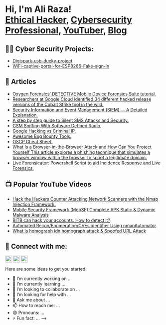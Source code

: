 <h1>Hi, I'm Ali Raza! <br/><a href="https://github.com/H4cksploit">Ethical Hacker</a>, <a href="https://www.linkedin.com/in/ali-raza-a4085719b/">Cybersecurity Professional</a>, <a href="https://www.youtube.com/@hacksploit">YouTuber</a>, <a href="https://hacksploit.medium.com/">Blog</a></h1>

<h2>👨‍💻 Cyber Security Projects:</h2>



- [Digispark-usb-ducky-project](https://github.com/H4cksploit/digispark-usb-ducky-project)
- [WiFi-captive-portal-for-ESP8266-Fake-sign-in](https://github.com/H4cksploit/WiFi-captive-portal-for-ESP8266-Fake-sign-in)

<h2> 📝 Articles</h2>

- [Oxygen Forensics’ DETECTIVE Mobile Device Forensics Suite tutorial.](https://hacksploit.medium.com/oxygen-forensics-detective-mobile-device-forensics-suite-tutorial-1bb23d1d0e80)
- [Researchers at Google Cloud identified 34 different hacked release versions of the Cobalt Strike tool in the wild.](https://hacksploit.medium.com/researchers-at-google-cloud-identified-34-different-hacked-release-versions-of-the-cobalt-strike-6be07fcaacb8)
- [Security Information and Event Management (SIEM) — A Detailed Explanation.](https://hacksploit.medium.com/security-information-and-event-management-siem-a-detailed-explanation-17a8cfaca006)
- [A step by step guide to Silent SMS Attacks and Security.](https://hacksploit.medium.com/a-step-by-step-guide-to-silent-sms-attacks-and-security-838d91404780)
- [GSM Sniffing With Software Defined Radio.](https://hacksploit.medium.com/gsm-sniffing-with-software-defined-radio-b19634f94742)
- [Google Hacking vs Criminal IP.](https://hacksploit.medium.com/google-hacking-vs-criminal-ip-89e062938569)
- [Awesome Bug Bounty Tools.](https://hacksploit.medium.com/awesome-bug-bounty-tools-79c81ba5e24b)
- [OSCP Cheat Sheet.](https://hacksploit.medium.com/oscp-cheat-sheet-ac44d9013148)
- [What Is a Browser-in-the-Browser Attack and How Can You Protect Yourself This article explores a phishing technique that simulates a browser window within the browser to spoof a legitimate domain.](https://hacksploit.medium.com/what-is-a-browser-in-the-browser-attack-and-how-can-you-protect-yourself-this-article-explores-a-7b631d0d5772)
- [Live Forensicator: Powershell Script to aid Incidence Response and Live Forensics.](https://hacksploit.medium.com/live-forensicator-powershell-script-to-aid-incidence-response-and-live-forensics-80fba8b083e5)


<h2>📺 Popular YouTube Videos</h2>

- [Hack the Hackers Counter Attacking Network Scanners with the Nmap Injection Framework.](https://www.youtube.com/watch?v=Nt6tuGqjuZY&t=13s)
- [Mobile Security Framework (MobSF) Complete APK Static & Dynamic Malware Analysis](https://www.youtube.com/watch?v=6NkeLL6qdpI&t=9s)
- [BITB can hack your accounts. How to detect it?](https://www.youtube.com/watch?v=2DI2Um_-PrE)
- [Automated Recon/Enumeration/CVEs identifier Using nmapAutomator](https://www.youtube.com/watch?v=9ocvgImFUrU&t=17s)
- [What is homograph idn homograph attack & Spoofed URL Attack](https://www.youtube.com/watch?v=Okd29VggOK4&t=370s)

<h2> 🤳 Connect with me:</h2>

[<img align="left" alt="JoshMadakor | YouTube" width="22px" src="https://cdn.jsdelivr.net/npm/simple-icons@v3/icons/youtube.svg" />][youtube]
[<img align="left" alt="JoshMadakor | Twitter" width="22px" src="https://cdn.jsdelivr.net/npm/simple-icons@v3/icons/twitter.svg" />][twitter]
[<img align="left" alt="JoshMadakor | LinkedIn" width="22px" src="https://cdn.jsdelivr.net/npm/simple-icons@v3/icons/linkedin.svg" />][linkedin]

[twitter]: https://twitter.com/H4cksploit
[youtube]: https://www.youtube.com/@hacksploit
[linkedin]: https://www.linkedin.com/in/ali-raza-a4085719b/



<br><br>Here are some ideas to get you started:

- 🔭 I’m currently working on ...
- 🌱 I’m currently learning ...
- 👯 I’m looking to collaborate on ...
- 🤔 I’m looking for help with ...
- 💬 Ask me about ...
- 📫 How to reach me: ...
- 😄 Pronouns: ...
- ⚡ Fun fact: ...
-->
